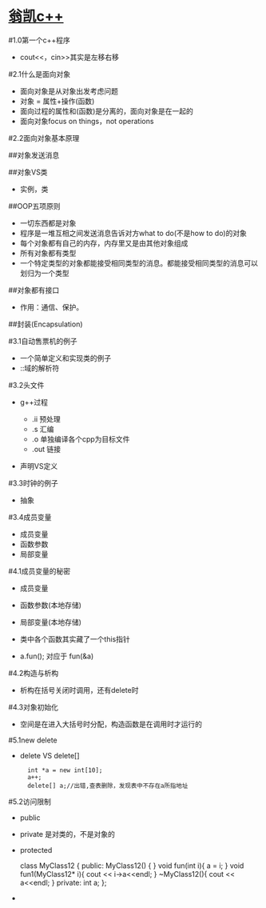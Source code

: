 [翁凯c++ ](http://study.163.com/course/courseMain.htm?courseId=271005)
=======
#1.0第一个c++程序

* cout<<，cin>>其实是左移右移

#2.1什么是面向对象

* 面向对象是从对象出发考虑问题
* 对象 = 属性+操作(函数)
* 面向过程的属性和(函数)是分离的，面向对象是在一起的
* 面向对象focus on things，not operations

#2.2面向对象基本原理

##对象发送消息

##对象VS类
* 实例，类

##OOP五项原则
* 一切东西都是对象
* 程序是一堆互相之间发送消息告诉对方what to do(不是how to do)的对象
* 每个对象都有自己的内存，内存里又是由其他对象组成
* 所有对象都有类型
* 一个特定类型的对象都能接受相同类型的消息。都能接受相同类型的消息可以划归为一个类型

##对象都有接口
* 作用：通信、保护。

##封装(Encapsulation)

#3.1自动售票机的例子

* 一个简单定义和实现类的例子
* ::域的解析符 

#3.2头文件

* g++过程
	* .ii	预处理
	* .s	汇编
	* .o	单独编译各个cpp为目标文件
	* .out	链接

* 声明VS定义

#3.3时钟的例子

* 抽象

#3.4成员变量
*	成员变量
*	函数参数
*	局部变量

#4.1成员变量的秘密

*	成员变量
*	函数参数(本地存储)
*	局部变量(本地存储)

*	类中各个函数其实藏了一个this指针
*	a.fun(); 对应于 fun(&a)

#4.2构造与析构
* 析构在括号关闭时调用，还有delete时

#4.3对象初始化
* 空间是在进入大括号时分配，构造函数是在调用时才运行的

#5.1new delete
* delete VS delete[]

	    int *a = new int[10];
    	a++;
    	delete[] a;//出错,查表删除，发现表中不存在a所指地址
#5.2访问限制
*	public
*	private 是对类的，不是对象的
*	protected

    class MyClass12
    {
    public:
    	MyClass12()
    	{
    	}
    	void fun(int i){
    		a = i;
    	}
    	void fun1(MyClass12* i){
    		cout << i->a<<endl;
    	}
    	~MyClass12(){
    		cout << a<<endl;
    	}
    private:
    	int a;
    };
*